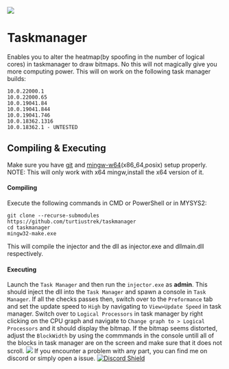 ![](image.gif)
# Taskmanager
Enables you to alter the heatmap(by spoofing in the number of logical cores) in taskmanager to draw bitmaps.
No this will not magically give you more computing power. 
This will on work on the following task manager builds:
```
10.0.22000.1
10.0.22000.65
10.0.19041.84
10.0.19041.844
10.0.19041.746
10.0.18362.1316
10.0.18362.1 - UNTESTED
```

## Compiling & Executing
Make sure you have [git](https://git-scm.com/downloads) and [mingw-w64](https://sourceforge.net/projects/mingw-w64/files/mingw-w64/)(x86_64,posix)  setup properly.
NOTE: This will only work with x64 mingw,install the x64 version of it.
#### Compiling
Execute the following commands in CMD or PowerShell or in MYSYS2:
```
git clone --recurse-submodules  https://github.com/turtiustrek/taskmanager
cd taskmanager
mingw32-make.exe 
```
This will compile the injector and the dll as injector.exe and dllmain.dll respectively. 
#### Executing 
Launch the ```Task Manager``` and then run the ```injector.exe``` as **admin**. 
This should inject the dll into the ```Task Manager``` and spawn a console in ```Task Manager```.
If all the checks passes then, switch over to the ```Preformance``` tab and set the update speed to ```High```  by navigating to ```View>Update Speed``` in task manager.
Switch over to ```Logical Processors``` in task manager by right clicking on the CPU graph and navigate to ```Change graph to > Logical Processors``` and it should display the bitmap.
If the bitmap seems distorted, adjust the ```BlockWidth``` by using the commmands in the console untill all of the blocks in task manager are on the screen and make sure that it does not scroll.
![](console.png)
If you encounter a problem with any part, you can find me on discord or simply open a issue.
[![Discord Shield](https://discordapp.com/api/guilds/820633349080875028/widget.png?style=banner2)](https://discord.com/invite/RrB6uJMqNw)




